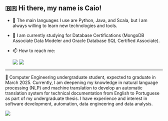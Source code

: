 ## 🇧🇷 Hi there, my name is Caio! 


<!--
**caiogomide/caiogomide** is a ✨ _special_ ✨ repository because its `README.md` (this file) appears on your GitHub profile.

Here are some ideas to get you started:

- 🔭 I’m currently working on ...
- 🌱 I’m currently learning ...
- 👯 I’m looking to collaborate on ...
- 🤔 I’m looking for help with ...
- 💬 Ask me about ...
- 📫 How to reach me: ...
- 😄 Pronouns: ...
- ⚡ Fun fact: ...
-->
* 🌱 The main languages I use are Python, Java, and Scala, but I am always willing to learn new technologies and tools.

* 🔭 I am currently studying for Database Certifications (MongoDB Associate Data Modeler and Oracle Database SQL Certified Associate).
 
* 📫 How to reach me:

  <a href="mailto:contato.caiogomide@gmail.com" target="_blank"><img src="https://img.shields.io/badge/Gmail-D14836?style=for-the-badge&logo=gmail&logoColor=white"></a> <a href="https://www.linkedin.com/in/caio-gomide/"><img src="https://img.shields.io/badge/LinkedIn-0077B5?style=for-the-badge&logo=linkedin&logoColor=white"></a>
  
<hr> 

💬 Computer Engineering undergraduate student, expected to graduate in March 2025. Currently, I am deepening my knowledge in natural language processing (NLP) and machine translation to develop an automatic translation system for technical documentation from English to Portuguese as part of my undergraduate thesis. I have experience and interest in software development, automation, data engineering and data analysis.

<p align="left">
  <a href="https://skillicons.dev">
    <img src="https://skillicons.dev/icons?i=python,java,scala,mysql,aws,mongodb,selenium"&theme=dark />
  </a>
</p>

